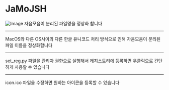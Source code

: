 # JaMoJSH
![Image](https://github.com/user-attachments/assets/42fd30b7-fef7-4447-9b76-5ad6bbd6a383)
 자음모음이 분리된 파일명을 정상화 합니다

***
MacOS와 다른 OS사이의 다른 한글 유니코드 처리 방식으로 인해
자음모음이 분리된 파일 이름을 정상화합니다

***

set_reg.py 파일을 관리자 권한으로 실행해서
레지스트리에 등록하면
우클릭으로 간단하게 사용할 수 있습니다

***
icon.ico 파일을 수정하면
원하는 아이콘을 등록할 수 있습니다
